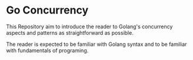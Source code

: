 # Go Concurrency

This Repository  aim to introduce the reader to Golang's concurrency aspects and patterns as straightforward as possible.

The reader is expected to be familiar with Golang syntax and to be familiar with fundamentals of programing.